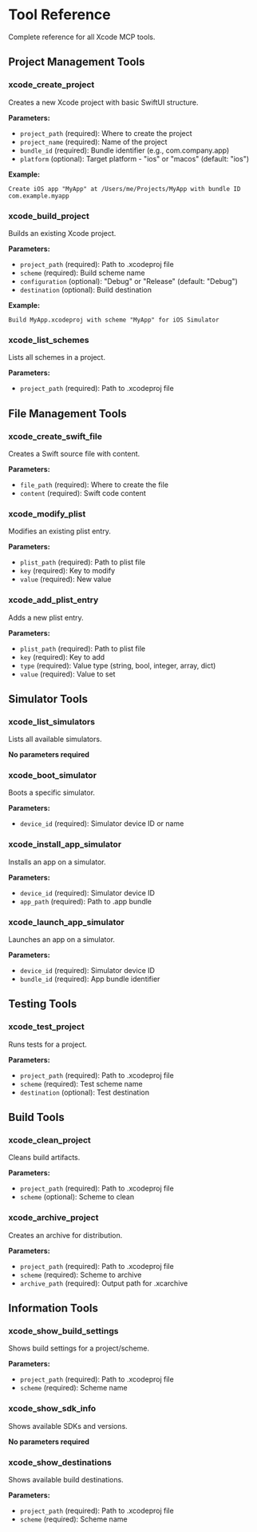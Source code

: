 # Tool Reference

Complete reference for all Xcode MCP tools.

## Project Management Tools

### xcode_create_project
Creates a new Xcode project with basic SwiftUI structure.

**Parameters:**
- `project_path` (required): Where to create the project
- `project_name` (required): Name of the project
- `bundle_id` (required): Bundle identifier (e.g., com.company.app)
- `platform` (optional): Target platform - "ios" or "macos" (default: "ios")

**Example:**
```
Create iOS app "MyApp" at /Users/me/Projects/MyApp with bundle ID com.example.myapp
```

### xcode_build_project
Builds an existing Xcode project.

**Parameters:**
- `project_path` (required): Path to .xcodeproj file
- `scheme` (required): Build scheme name
- `configuration` (optional): "Debug" or "Release" (default: "Debug")
- `destination` (optional): Build destination

**Example:**
```
Build MyApp.xcodeproj with scheme "MyApp" for iOS Simulator
```

### xcode_list_schemes
Lists all schemes in a project.

**Parameters:**
- `project_path` (required): Path to .xcodeproj file

## File Management Tools

### xcode_create_swift_file
Creates a Swift source file with content.

**Parameters:**
- `file_path` (required): Where to create the file
- `content` (required): Swift code content

### xcode_modify_plist
Modifies an existing plist entry.

**Parameters:**
- `plist_path` (required): Path to plist file
- `key` (required): Key to modify
- `value` (required): New value

### xcode_add_plist_entry
Adds a new plist entry.

**Parameters:**
- `plist_path` (required): Path to plist file
- `key` (required): Key to add
- `type` (required): Value type (string, bool, integer, array, dict)
- `value` (required): Value to set

## Simulator Tools

### xcode_list_simulators
Lists all available simulators.

**No parameters required**

### xcode_boot_simulator
Boots a specific simulator.

**Parameters:**
- `device_id` (required): Simulator device ID or name

### xcode_install_app_simulator
Installs an app on a simulator.

**Parameters:**
- `device_id` (required): Simulator device ID
- `app_path` (required): Path to .app bundle

### xcode_launch_app_simulator
Launches an app on a simulator.

**Parameters:**
- `device_id` (required): Simulator device ID
- `bundle_id` (required): App bundle identifier

## Testing Tools

### xcode_test_project
Runs tests for a project.

**Parameters:**
- `project_path` (required): Path to .xcodeproj file
- `scheme` (required): Test scheme name
- `destination` (optional): Test destination

## Build Tools

### xcode_clean_project
Cleans build artifacts.

**Parameters:**
- `project_path` (required): Path to .xcodeproj file
- `scheme` (optional): Scheme to clean

### xcode_archive_project
Creates an archive for distribution.

**Parameters:**
- `project_path` (required): Path to .xcodeproj file
- `scheme` (required): Scheme to archive
- `archive_path` (required): Output path for .xcarchive

## Information Tools

### xcode_show_build_settings
Shows build settings for a project/scheme.

**Parameters:**
- `project_path` (required): Path to .xcodeproj file
- `scheme` (required): Scheme name

### xcode_show_sdk_info
Shows available SDKs and versions.

**No parameters required**

### xcode_show_destinations
Shows available build destinations.

**Parameters:**
- `project_path` (required): Path to .xcodeproj file
- `scheme` (required): Scheme name